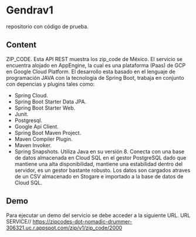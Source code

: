  # Gendrav1
 repositorio con código de prueba.
 ## Content
 ZIP_CODE.
 Esta API REST muestra los zip_code de México.
 El servicio se encuentra alojado en AppEngine, la cual es una plataforma (Paas) de GCP en Google Cloud Platform.
 El desarrollo esta basado en el lenguaje de programación JAVA con la tecnologia de Spring Boot, trabaja en conjunto con depencias y plugins tales como:
  * Spring Cloud.
  * Spring Boot Starter Data JPA.
  * Spring Boot Starter Web.
  * Junit.
  * Postgresql.
  * Google Api Client.
  * Spring Boot Maven Project.
  * Maven Compiler Plugin.
  * Maven Invoker.
  * Spring Snapshots.
 Utiliza Java en su versión 8.
 Conecta con una base de datos almacenada en Cloud SQL en el gestor PostgreSQL dado que mantiene una alta disponibilidad, mantiene una estabilidad dentro del servidor, es un     gestor bastante robusto.
 Los datos son cargados atraves de un CSV almacenado en Stogare e importado a la base de datos de Cloud SQL.

  ## Demo
  Para ejecutar un demo del servicio se debe acceder a la siguiente URL.
  URL SERVICE// https://zipcodes-dot-nomadic-drummer-306321.uc.r.appspot.com/zip/v1/zip_code/2000


